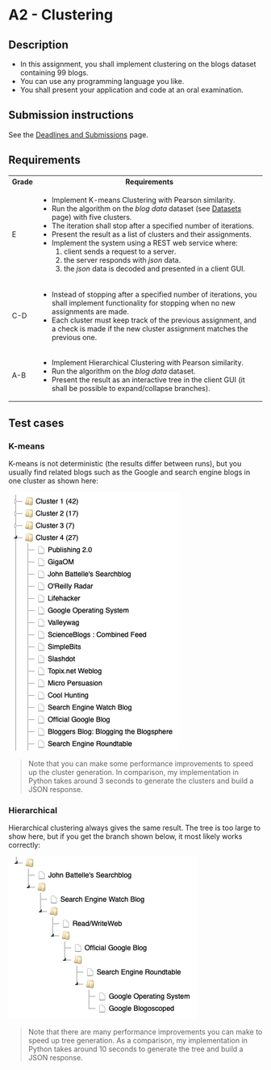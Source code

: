 # A2 - Clustering

## Description

* In this assignment, you shall implement clustering on the blogs dataset containing 99 blogs.
* You can use any programming language you like.
* You shall present your application and code at an oral examination.

## Submission instructions

See the [Deadlines and Submissions](https://coursepress.lnu.se/courses/web-intelligence/study-guide/deadlines-and-submissions) page.

## Requirements

<table>
  <tr>
    <th>Grade</th>
    <th>Requirements</th>
  </tr>
  <tr>
    <td>E</td>
    <td>
      <ul>
        <li>Implement K-means Clustering with Pearson similarity.</li>
        <li>Run the algorithm on the <em>blog data</em> dataset (see <a href="https://coursepress.lnu.se/courses/web-intelligence/assignments/datasets">Datasets</a> page) with five clusters.</li>
        <li>The iteration shall stop after a specified number of iterations.</li>
        <li>Present the result as a list of clusters and their assignments.</li>
        <li>Implement the system using a REST web service where:
          <ol>
            <li>client sends a request to a server.</li>
            <li>the server responds with <em>json</em> data.</li>
            <li>the <em>json</em> data is decoded and presented in a client GUI.</li>
          </ol>
        </li>
      </ul>
    </td>
  </tr>
  <tr>
    <td>C-D</td>
    <td>
      <ul>
        <li>Instead of stopping after a specified number of iterations, you shall implement functionality for stopping when no new assignments are made.</li>
        <li>Each cluster must keep track of the previous assignment, and a check is made if the new cluster assignment matches the previous one.</li>
      </ul>
    </td>
  </tr>
  <tr>
    <td>A-B</td>
    <td>
      <ul>
        <li>Implement Hierarchical Clustering with Pearson similarity.</li>
        <li>Run the algorithm on the <em>blog data</em> dataset.</li>
        <li>Present the result as an interactive tree in the client GUI (it shall be possible to expand/collapse branches).</li>
      </ul>
    </td>
  </tr>
</table>

## Test cases

### K-means

K-means is not deterministic (the results differ between runs), but you usually find related blogs such as the Google and search engine blogs in one cluster as shown here:

![resources/A2-Kmeans.png](.readme/A2-Kmeans.png)

>Note that you can make some performance improvements to speed up the cluster generation. In comparison, my implementation in Python takes around 3 seconds to generate the clusters and build a JSON response.

### Hierarchical

Hierarchical clustering always gives the same result. The tree is too large to show here, but if you get the branch shown below, it most likely works correctly:

![resources/A2-Hierarchical.png](.readme/A2-Hierarchical.png)

>Note that there are many performance improvements you can make to speed up tree generation. As a comparison, my implementation in Python takes around 10 seconds to generate the tree and build a JSON response.

